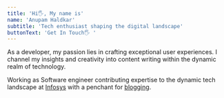 ```yaml
---
title: 'Hi🖐, My name is'
name: 'Anupam Haldkar'
subtitle: 'Tech enthusiast shaping the digital landscape'
buttonText: 'Get In Touch🖐 '
---
```


As a developer, my passion lies in crafting exceptional user experiences. I channel my insights and creativity into content writing within the dynamic realm of technology.

Working as Software engineer contributing expertise to the dynamic tech landscape at <a target="_blank" href="https://www.infosys.com">Infosys</a> with a penchant for <a target="_blank" href="https://anupamhaldkar.medium.com">blogging</a>.

 

